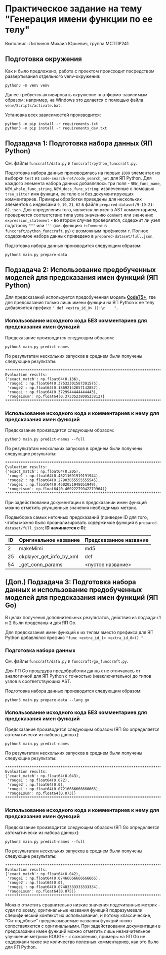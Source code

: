 # Практическое задание на тему "Генерация имени функции по ее телу"

Выполнил: Литвинов Михаил Юрьевич, группа МСТПР241.

## Подготовка окружения

Как и было предложено, работа с проектом происходит посредством развертывания отдельного venv-окружения:

```shell
python3 -m venv venv
```

Далее требуется активировать окружение платформо-зависимым образом: например, на Windows это делается с помощью файла `venv/Scripts/activate.bat`.

Установка всех зависимостей производится:

```shell
python3 -m pip install -r requirements.txt
python3 -m pip install -r requirements_dev.txt
```

## Подзадача 1: Подготовка набора данных (ЯП Python)

См. файлы `funccraft/data.py` и `funccraft/python_funccraft.py`.

Подготовка набора данных производилась на первых `1000` элементах из выборки `test` из `code-search-net/code_search_net` для ЯП Python.
Для каждого элемента набора данных добавлялось три поля - `NEW_func_name`, `NEW_whole_func_string`, `NEW_docs_func_string`: извлеченные с помощью `tree_sitter` имя функции, ее тело с и без документирующих комментариев. Примеры обработки приведены для нескольких элементов с индексами `9`, `19`, `21`, `62` в файле `prepared-dataset/9-19-21-62.json`. Для определения того, является ли узел в AST комментарием, проверяется соответствие типа узла значению `comment` или значению `expression_statement` - во втором случае проверяется, содержит ли узел подстроку `"""` или `'''` (см. функцию `isComment` в `funccraft/python_funccraft.py`) с возможным префиксом `r`. 
Полное содержимое набора данных приведено в `prepared-dataset/full.json`.

Подготовка набора данных производится следующим образом:

```shell
python3 main.py prepare-data
```

## Подзадача 2: Использование предобученных моделей для предсказания имен функций (ЯП Python)

Для предсказаний используется предобученная модель [**CodeT5+**](https://huggingface.co/Salesforce/codet5p-220m), где для предсказания только лишь имени функции на ЯП Python к ее телу добавляется префикс `" def <extra_id_0> ():\n    "`.

### Использование исходного кода БЕЗ комментариев для предсказания имен функций

Предсказание производится следующим образом:

```shell
python3 main.py predict-names
```

По результатам нескольких запусков в среднем были получены следующие результаты:

```shell
********************************************************************************
Evaluation results:
{'exact_match': np.float64(0.136),
 'rouge1': np.float64(0.37532301587301575),
 'rouge2': np.float64(0.18692142857142857),
 'rougeL': np.float64(0.3729944444444443),
 'rougeLsum': np.float64(0.3733523809523812)}
********************************************************************************
```

### Использование исходного кода и комментариев к нему для предсказания имен функций

Предсказание производится следующим образом:

```shell
python3 main.py predict-names --full
```

По результатам нескольких запусков в среднем были получены следующие результаты:

```shell
********************************************************************************
Evaluation results:
{'exact_match': np.float64(0.205),
 'rouge1': np.float64(0.46211691919191944),
 'rouge2': np.float64(0.27903055555555545),
 'rougeL': np.float64(0.4602051948051949),
 'rougeLsum': np.float64(0.46022279942279964)}
********************************************************************************
```

При задействовании документации в предсказании имен функций можно отметить улучшенные значения необходимых метрик.

Подвыборка самых неточных предсказаний (приведен ID для того, чтобы можно было проанализировать содержимое функций в `prepared-dataset/full.json`; __ID начинается с 0__):

| ID | Оригинальное название    | Предсказанное название |
| -- | ------------------------ | ---------------------- |
| 2  | makeMimi                 | md5                    |
| 25 | ckplayer_get_info_by_xml | def                    |
| 54 | _get_conn_params         | <пустое название>      |

## (Доп.) Подзадача 3: Подготовка набора данных и использование предобученных моделей для предсказания имен функций (ЯП Go)

В целях получения дополнительных результатов, действия из подзадач 1 и 2 были проделаны и для ЯП Go.

Для предсказания имен функций к их телам вместо префикса для ЯП Python добавлялся префикс `"func <extra_id_1> <extra_id_0>() "`.

### Подготовка набора данных

См. файлы `funccraft/data.py` и `funccraft/go_funccraft.py`.

Для ЯП Go процедура предобработки данных не отличалась от аналогичной для ЯП Python с точностью (невключительно) до типов узлов в соответствующих AST.

Подготовка набора данных производится следующим образом:

```shell
python3 main.py prepare-data --lang go
```

### Использование исходного кода БЕЗ комментариев для предсказания имен функций

Предсказание производится следующим образом (ЯП Go определяется автоматически из набора данных):

```shell
python3 main.py predict-names
```

По результатам нескольких запусков в среднем были получены следующие результаты:

```shell
********************************************************************************
Evaluation results:
{'exact_match': np.float64(0.043),
 'rouge1': np.float64(0.072),
 'rouge2': np.float64(0.0),
 'rougeL': np.float64(0.07216666666666666),
 'rougeLsum': np.float64(0.073)}
********************************************************************************
```

### Использование исходного кода и комментариев к нему для предсказания имен функций

Предсказание производится следующим образом (ЯП Go определяется автоматически из набора данных):

```shell
python3 main.py predict-names --full
```

По результатам нескольких запусков в среднем были получены следующие результаты:

```shell
********************************************************************************
Evaluation results:
{'exact_match': np.float64(0.042),
 'rouge1': np.float64(0.07466666666666666),
 'rouge2': np.float64(0.0),
 'rougeL': np.float64(0.07483333333333334),
 'rougeLsum': np.float64(0.075)}
********************************************************************************
```

Можно отметить сравнительно низкие значения подсчитанных метрик - судя по всему, оригинальные названия функций подразумевали специфический контекст их использования, и потому классические, "Си-подобные" предсказываемые названия функций плохо сопоставляются с оригинальными. При задействовании документации в предсказании имен функций можно отметить лишь незначительное улучшение метрики ROUGE - к сожалению, примеры на ЯП Go не содержали такое же количество полезных комментариев, как это было для ЯП Python.

